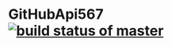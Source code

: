 # GitHubApi567[![build status of master](https://travis-ci.org/bryansun96/GitHubApi567.svg?branch=master)](https://travis-ci.org/bryansun96/GitHubApi567)
